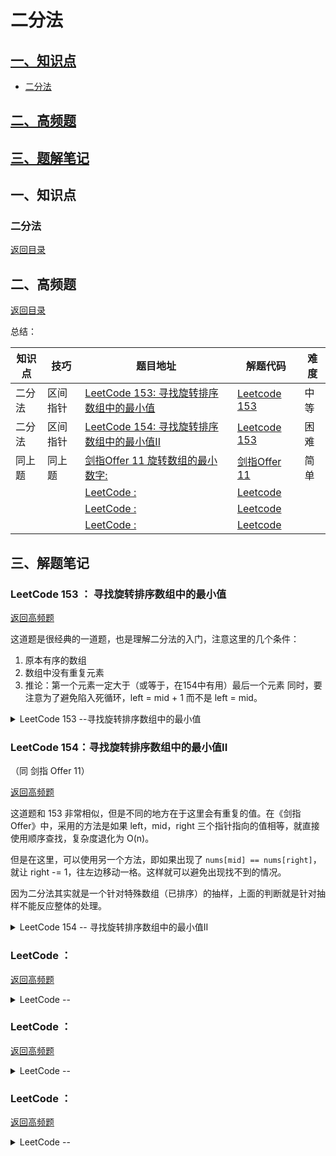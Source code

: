 # 二分法

<span id ="0"></span>


## [一、知识点](#1)
 - [二分法](#1.1)




## [二、高频题](#2)

## [三、题解笔记](#2)



<h2 id = "1">一、知识点</h2>

<h3 id = "1.1">二分法</h3>

[返回目录](#0)




<h2 id = "2">二、高频题</h2>

[返回目录](#0)

<span id ="100"></span>



总结：

 知识点 | 技巧 | 题目地址 | 解题代码 | 难度 |
| --- | --- | --- | --- | --- |
| 二分法 | 区间指针 | [LeetCode 153: 寻找旋转排序数组中的最小值](https://leetcode-cn.com/problems/find-minimum-in-rotated-sorted-array/) | [Leetcode 153](#3.1) | 中等 |
| 二分法 | 区间指针 | [LeetCode 154: 寻找旋转排序数组中的最小值II](https://leetcode-cn.com/problems/find-minimum-in-rotated-sorted-array-ii/) | [Leetcode 153](#3.2) | 困难 |
| 同上题 | 同上题 | [剑指Offer 11 旋转数组的最小数字: ](https://leetcode-cn.com/problems/xuan-zhuan-shu-zu-de-zui-xiao-shu-zi-lcof/) | [剑指Offer 11 ](#3.2) | 简单 |
|  |  | [LeetCode : ]() | [Leetcode ](#3.) |  |
|  |  | [LeetCode : ]() | [Leetcode ](#3.) |  |
|  |  | [LeetCode : ]() | [Leetcode ](#3.) |  |




<h2 id = "3">三、解题笔记</h2>


<h3 id = "3.1">LeetCode 153 ： 寻找旋转排序数组中的最小值</h3>

[返回高频题](#100)

这道题是很经典的一道题，也是理解二分法的入门，注意这里的几个条件：
1. 原本有序的数组
2. 数组中没有重复元素
3. 推论：第一个元素一定大于（或等于，在154中有用）最后一个元素
同时，要注意为了避免陷入死循环，left = mid + 1 而不是 left = mid。

<details>
<summary>LeetCode 153 --寻找旋转排序数组中的最小值 </summary>

```java
class Solution {
    public int findMin(int[] nums) {
        if (nums.length == 1) return nums[0];
        int left = 0, right = nums.length - 1;
        while (left < right) {
            int mid = left + (right - left) / 2;
            if (nums[mid] <= nums[right]) {
                right = mid;
            } else {
                left = mid + 1;
            }
        }
        return nums[right];
    }
}
```
</details>


<h3 id = "3.2">LeetCode 154：寻找旋转排序数组中的最小值II </h3>
（同 剑指 Offer 11）

[返回高频题](#100)

这道题和 153 非常相似，但是不同的地方在于这里会有重复的值。在《剑指 Offer》中，采用的方法是如果 left，mid，right 三个指针指向的值相等，就直接使用顺序查找，复杂度退化为 O(n)。

但是在这里，可以使用另一个方法，即如果出现了 `nums[mid] == nums[right]`，就让 right -= 1，往左边移动一格。这样就可以避免出现找不到的情况。

因为二分法其实就是一个针对特殊数组（已排序）的抽样，上面的判断就是针对抽样不能反应整体的处理。

<details>
<summary>LeetCode 154 -- 寻找旋转排序数组中的最小值II</summary>

```java
    public int findMin(int[] nums) {
        if (nums.length == 0) return -1;
        if (nums.length == 1) return nums[0];
        int left = 0, right = nums.length - 1;
        while (left < right) {
            int mid = left + (right - left) / 2;
            if (nums[mid] == nums[right]) {
                right -= 1;
            } else if (nums[mid] < nums[right]) {
                right = mid;
            } else {
                left = mid + 1;
            }
        }
        return nums[right];
    }
```
</details>


<h3 id = "3.3">LeetCode  ： </h3>

[返回高频题](#100)



<details>
<summary>LeetCode -- </summary>

```java


```
</details>



<h3 id = "3.4">LeetCode  ： </h3>

[返回高频题](#100)


<details>
<summary>LeetCode -- </summary>

```java

```
</details>



<h3 id = "3.5">LeetCode  ： </h3>

[返回高频题](#100)


<details>
<summary>LeetCode -- </summary>

```java

```
</details>
